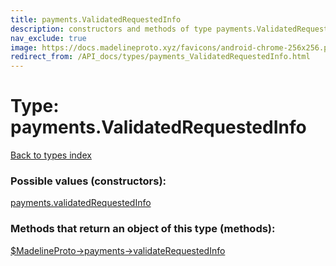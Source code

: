 ```yaml
---
title: payments.ValidatedRequestedInfo
description: constructors and methods of type payments.ValidatedRequestedInfo
nav_exclude: true
image: https://docs.madelineproto.xyz/favicons/android-chrome-256x256.png
redirect_from: /API_docs/types/payments_ValidatedRequestedInfo.html
---
```

# Type: payments.ValidatedRequestedInfo
[Back to types index](index.html)



### Possible values (constructors):

[payments.validatedRequestedInfo](/API_docs/constructors/payments.validatedRequestedInfo.html)  



### Methods that return an object of this type (methods):

[$MadelineProto->payments->validateRequestedInfo](/API_docs/methods/payments.validateRequestedInfo.html)  



